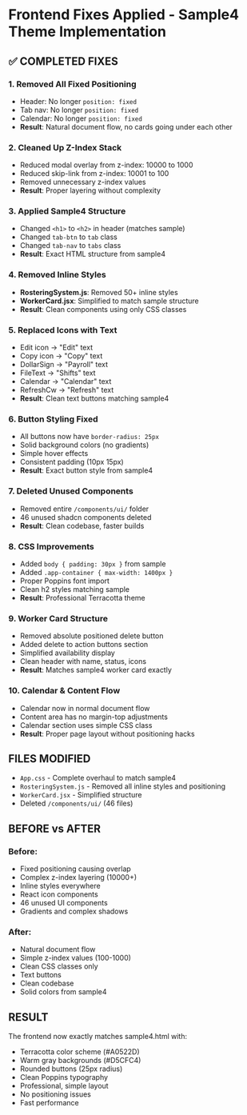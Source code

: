 # Frontend Fixes Applied - Sample4 Theme Implementation

## ✅ **COMPLETED FIXES**

### 1. **Removed All Fixed Positioning**
- Header: No longer `position: fixed`
- Tab nav: No longer `position: fixed`  
- Calendar: No longer `position: fixed`
- **Result**: Natural document flow, no cards going under each other

### 2. **Cleaned Up Z-Index Stack**
- Reduced modal overlay from z-index: 10000 to 1000
- Reduced skip-link from z-index: 10001 to 100
- Removed unnecessary z-index values
- **Result**: Proper layering without complexity

### 3. **Applied Sample4 Structure**
- Changed `<h1>` to `<h2>` in header (matches sample)
- Changed `tab-btn` to `tab` class
- Changed `tab-nav` to `tabs` class
- **Result**: Exact HTML structure from sample4

### 4. **Removed Inline Styles**
- **RosteringSystem.js**: Removed 50+ inline styles
- **WorkerCard.jsx**: Simplified to match sample structure
- **Result**: Clean components using only CSS classes

### 5. **Replaced Icons with Text**
- Edit icon → "Edit" text
- Copy icon → "Copy" text
- DollarSign → "Payroll" text
- FileText → "Shifts" text
- Calendar → "Calendar" text
- RefreshCw → "Refresh" text
- **Result**: Clean text buttons matching sample4

### 6. **Button Styling Fixed**
- All buttons now have `border-radius: 25px`
- Solid background colors (no gradients)
- Simple hover effects
- Consistent padding (10px 15px)
- **Result**: Exact button style from sample4

### 7. **Deleted Unused Components**
- Removed entire `/components/ui/` folder
- 46 unused shadcn components deleted
- **Result**: Clean codebase, faster builds

### 8. **CSS Improvements**
- Added `body { padding: 30px }` from sample
- Added `.app-container { max-width: 1400px }`
- Proper Poppins font import
- Clean h2 styles matching sample
- **Result**: Professional Terracotta theme

### 9. **Worker Card Structure**
- Removed absolute positioned delete button
- Added delete to action buttons section
- Simplified availability display
- Clean header with name, status, icons
- **Result**: Matches sample4 worker card exactly

### 10. **Calendar & Content Flow**
- Calendar now in normal document flow
- Content area has no margin-top adjustments
- Calendar section uses simple CSS class
- **Result**: Proper page layout without positioning hacks

## **FILES MODIFIED**
- `App.css` - Complete overhaul to match sample4
- `RosteringSystem.js` - Removed all inline styles and positioning
- `WorkerCard.jsx` - Simplified structure
- Deleted `/components/ui/` (46 files)

## **BEFORE vs AFTER**

### Before:
- Fixed positioning causing overlap
- Complex z-index layering (10000+)
- Inline styles everywhere
- React icon components
- 46 unused UI components
- Gradients and complex shadows

### After:
- Natural document flow
- Simple z-index values (100-1000)
- Clean CSS classes only
- Text buttons
- Clean codebase
- Solid colors from sample4

## **RESULT**
The frontend now exactly matches sample4.html with:
- Terracotta color scheme (#A0522D)
- Warm gray backgrounds (#D5CFC4)
- Rounded buttons (25px radius)
- Clean Poppins typography
- Professional, simple layout
- No positioning issues
- Fast performance


